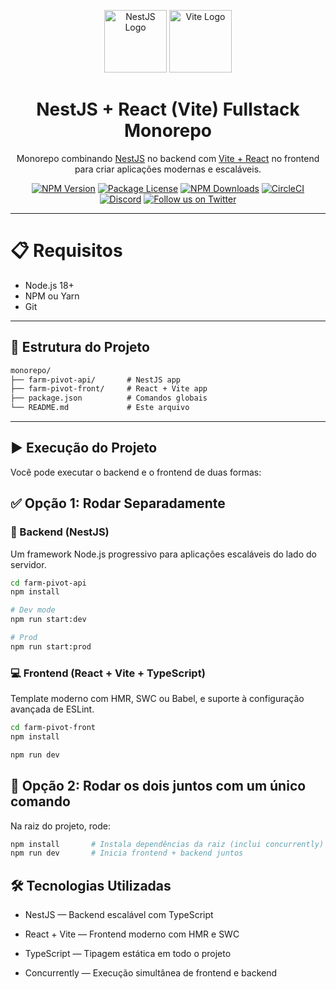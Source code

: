 <p align="center">
  <img src="https://nestjs.com/img/logo-small.svg" width="100" alt="NestJS Logo" />
  <img src="https://vitejs.dev/logo.svg" width="100" alt="Vite Logo" />
</p>

<h1 align="center">NestJS + React (Vite) Fullstack Monorepo</h1>

<p align="center">
  Monorepo combinando <a href="https://nestjs.com/" target="_blank">NestJS</a> no backend com <a href="https://vitejs.dev/" target="_blank">Vite + React</a> no frontend para criar aplicações modernas e escaláveis.
</p>

<p align="center">
  <a href="https://www.npmjs.com/~nestjscore" target="_blank"><img src="https://img.shields.io/npm/v/@nestjs/core.svg" alt="NPM Version" /></a>
  <a href="https://www.npmjs.com/~nestjscore" target="_blank"><img src="https://img.shields.io/npm/l/@nestjs/core.svg" alt="Package License" /></a>
  <a href="https://www.npmjs.com/~nestjscore" target="_blank"><img src="https://img.shields.io/npm/dm/@nestjs/common.svg" alt="NPM Downloads" /></a>
  <a href="https://circleci.com/gh/nestjs/nest" target="_blank"><img src="https://img.shields.io/circleci/build/github/nestjs/nest/master" alt="CircleCI" /></a>
  <a href="https://discord.gg/G7Qnnhy" target="_blank"><img src="https://img.shields.io/badge/discord-online-brightgreen.svg" alt="Discord"/></a>
  <a href="https://twitter.com/nestframework" target="_blank"><img src="https://img.shields.io/twitter/follow/nestframework.svg?style=social&label=Follow" alt="Follow us on Twitter"></a>
</p>

---

# 📋 Requisitos

- Node.js 18+
- NPM ou Yarn
- Git

---

## 📁 Estrutura do Projeto

```txt
monorepo/
├── farm-pivot-api/       # NestJS app
├── farm-pivot-front/     # React + Vite app
├── package.json          # Comandos globais
└── README.md             # Este arquivo
```
---

## ▶️ Execução do Projeto

Você pode executar o backend e o frontend de duas formas:

## ✅ Opção 1: Rodar Separadamente

### 🚀 Backend (NestJS)

Um framework Node.js progressivo para aplicações escaláveis do lado do servidor.

```bash
cd farm-pivot-api
npm install

# Dev mode
npm run start:dev

# Prod
npm run start:prod
```

### 💻 Frontend (React + Vite + TypeScript)
Template moderno com HMR, SWC ou Babel, e suporte à configuração avançada de ESLint.

```bash
cd farm-pivot-front
npm install

npm run dev
```

## 🔁 Opção 2: Rodar os dois juntos com um único comando
Na raiz do projeto, rode:
```bash
npm install       # Instala dependências da raiz (inclui concurrently)
npm run dev       # Inicia frontend + backend juntos
```

## 🛠️ Tecnologias Utilizadas
 - NestJS — Backend escalável com TypeScript

 - React + Vite — Frontend moderno com HMR e SWC

 - TypeScript — Tipagem estática em todo o projeto

 - Concurrently — Execução simultânea de frontend e backend

